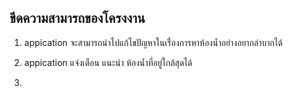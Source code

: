 ## ขีดความสามารถของโครงงาน

1) appication จะสามารถนำไปแก้ไขปัญหาในเรื่่องการหาห้องน้ำอย่างอยากลำบากได้
   
  2) appication แจ่งเตือน แนะนำ ห้องน้ำที่อยู่ใกล้สุดได้

  
  3) 
